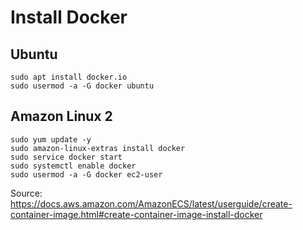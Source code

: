 # Install Docker

## Ubuntu

```shell
sudo apt install docker.io
sudo usermod -a -G docker ubuntu
```

## Amazon Linux 2

```shell
sudo yum update -y
sudo amazon-linux-extras install docker
sudo service docker start
sudo systemctl enable docker
sudo usermod -a -G docker ec2-user
```

Source: https://docs.aws.amazon.com/AmazonECS/latest/userguide/create-container-image.html#create-container-image-install-docker